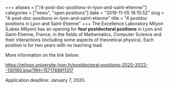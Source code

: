 +++
aliases = ["/4-post-doc-positions-in-lyon-and-saint-etienne/"]
categories = ["news", "open positions"]
date = "2019-11-05 18:15:52"
slug = "4-post-doc-positions-in-lyon-and-saint-etienne"
title = "4 postdoc positions in Lyon and Saint-Etienne"
+++
The Excellence Laboratory Milyon (Labex Milyon) has an opening for
**four postdoctoral positions** in Lyon and Saint-Etienne, France, in
the fields of Mathematics, Computer Science and their interactions
(including some aspects of theoretical physics). Each position is for
two years with no teaching load.

More information on the link below:

<https://milyon.universite-lyon.fr/postdoctoral-positions-2020-2022--130160.kjsp?RH=1571748911317>

Application deadline: January 7, 2020.
